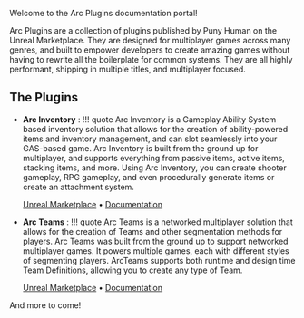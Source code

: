 Welcome to the Arc Plugins documentation portal!

Arc Plugins are a collection of plugins published by Puny Human on the Unreal Marketplace.  They are designed for multiplayer games across many genres, and built to empower developers to create amazing games without having to rewrite all the boilerplate for common systems.  They are all highly performant, shipping in multiple titles, and multiplayer focused.  

## The Plugins

* **Arc Inventory**
:   !!! quote 
        Arc Inventory is a Gameplay Ability System based inventory solution that allows for the creation of ability-powered items and inventory management, and can slot seamlessly into your GAS-based game. Arc Inventory is built from the ground up for multiplayer, and supports everything from passive items, active items, stacking items, and more. Using Arc Inventory, you can create shooter gameplay, RPG gameplay, and even procedurally generate items or create an attachment system.

    [Unreal Marketplace](https://www.unrealengine.com/marketplace/en-US/product/arc-inventory) • [Documentation](arcinventory/index.md)

* **Arc Teams**
:   !!! quote
        Arc Teams is a networked multiplayer solution that allows for the creation of Teams and other segmentation methods for players.
        Arc Teams was built from the ground up to support networked multiplayer games. It powers multiple games, each with different styles of segmenting players. ArcTeams supports both runtime and design time Team Definitions, allowing you to create any type of Team. 
    
    [Unreal Marketplace](https://www.unrealengine.com/marketplace/en-US/product/arc-teams) • [Documentation](arcteams/index.md)

And more to come!